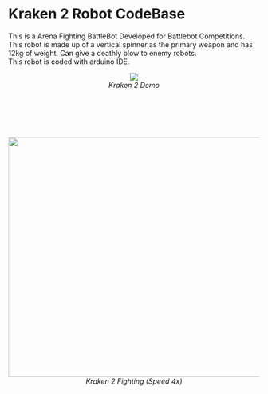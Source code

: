 # Kraken 2 Robot CodeBase

This is a Arena Fighting BattleBot Developed for Battlebot Competitions. This robot is made up of a vertical spinner as the primary weapon and has 12kg of weight. Can give a deathly blow to enemy robots.
<br/>
This robot is coded with arduino IDE.

<p align="center">
 <img  src="https://github.com/sanjulagathsara/Kraken2/blob/main/IMAGES/kraken2.gif?raw=true">
 <br/>
 <em>Kraken 2 Demo</em>
</p>
<br/>
<br/>  
<br/>
<br/>
<p align="center">
 <img height="480" width="854" src="https://github.com/sanjulagathsara/Kraken2/blob/main/IMAGES/Fight.gif">
 <br/>
 <em>Kraken 2 Fighting (Speed 4x)</em>
</p>
